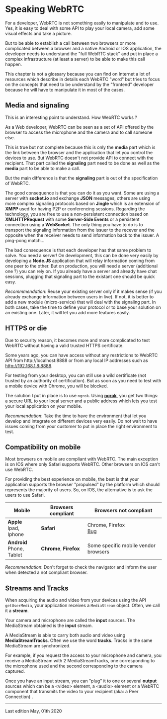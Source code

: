 # Speaking WebRTC

For a developer, WebRTC is not something easily to manipulate and to use. Yes, it is easy to deal with some API to play your local camera, add some visual effects and take a picture.

But to be able to establish a call between two browsers or more complicated between a browser and a native Android or IOS application, the developer needs to understand the "full WebRTC stack" and put in place a complex infrastructure (at least a server) to be able to make this call happen.

This chapter is not a glossary because you can find on Internet a lot of resources which describe in details each WebRTC "word" but tries to focus on the concepts that need to be understand by the "frontend" developer because he will have to manipulate it in most of the cases.

## Media and signaling

This is an interesting point to understand. How WebRTC works ?

As a Web developer, WebRTC can be seen as a set of API offered by the browser to access the microphone and the camera and to call someone else.

This is true but not complete because this is only the **media** part which is the link between the browser and the application that let you control the devices to use. But WebRTC doesn't not provide API to connect with the recipient. That part called the **signaling** part need to be done as well as the **media** part to be able to make a call.

But the main difference is that the **signaling** part is out of the specification of WebRTC.

The good consequence is that you can do it as you want. Some are using a server with **socket.io** and exchange **JSON** messages, others are using more complex signaling protocols based on **Jingle** which is an extension of **XMPP** used for having P2P or conferencing sessions. Regarding the technology, you are free to use a non-persistent connection based on **XMLHTTPRequest** with some **Server-Side Events** or a persistent connection using a **WebSocket**. The only thing you have to do is to transport the signaling information from the issuer to the recever and the opposite when the receiver needs to send information back to the issuer. A ping-pong match...

The bad consequence is that each developer has that same problem to solve. You need a server! On development, this can be done very easily by developing a **Node.JS** application that will relay information coming from one peer to the other. But on production, you will need a server (additional one ?) you can rely on. If you already have a server and already have chat sessions, plugging that signaling part to the existant one should be quick easy.

_Recommmendation_: Reuse your existing server only if it makes sense (if you already exchange information between users in live). If not, it is better to add a new module (micro-service) that will deal with the signaling part. In both cases, take the time to define your protocol or to base your solution on an existing one. Later, it will let you add more features easily.

## HTTPS or die

Due to security reason, it becomes more and more complicated to test WebRTC without having a valid trusted HTTPS certificate.

Some years ago, you can have access without any restrictions to WebRTC API from http://localhost:8888 or from any local IP addresses such as http://192.168.1.8:8888.

For testing from your desktop, you can still use a wild certificate (not trusted by an authority of certification). But as soon as you need to test with a mobile device with Chrome, you will be blocked.

The solution I put in place is to use `ngrok`. Using [**ngrok**](https://ngrok.com/), you get two things: a secure URL to your local server and a public address which lets you test your local application on your mobile.

_Recommendation_: Take the time to have the environment that let you develop and integrate on different devices very easily. Do not wait to have issues coming from your customer to put in place the right environment to test.

## Compatibility on mobile

Most browsers on mobile are compliant with WebRTC. The main exception is on IOS where only Safari supports WebRTC. Other browsers on IOS can't use WebRTC.

For providing the best experience on mobile, the best is that your application supports the browser "propulsed" by the platform which should represents the majority of users. So, on IOS, the alternative is to ask the users to use Safari.

| Mobile                       | Browsers compliant      | Browsers not compliant                                                                 |
| ---------------------------- | ----------------------- | -------------------------------------------------------------------------------------- |
| **Apple**<br>Ipad, Iphone    | **Safari**              | Chrome, Firefox<br>[Bug](https://bugs.chromium.org/p/chromium/issues/detail?id=752458) |
| **Android**<br>Phone, Tablet | **Chrome**, **Firefox** | Some specific mobile vendor browsers                                                   |

_Recommendation_: Don't forget to check the navigator and inform the user when detected a not compliant browser.

## Streams and Tracks

When acquiring the audio and video from your devices using the API `getUserMedia`, your application receives a `MediaStream` object. Often, we call it a **stream**.

Your camera and microphone are called the **input** sources. The MediaStream obtained is the **input** stream.

A MediaStream is able to carry both audio and video using **MediaStreamTracks**. Often we use the word **tracks**. Tracks in the same MediaStream are synchronized.

For example, if you request the access to your microphone and camera, you receive a MediaStream with 2 MediaStreamTracks, one corresponding to the microphone used and the second corresponding to the camera captured.

Once you have an input stream, you can "plug" it to one or several **output** sources which can be a &lt;video&gt; element, a &lt;audio&gt; element or a WebRTC component that transmits the video to your recipient (aka: a Peer Connection) .

---

Last edition May, 01th 2020
